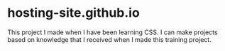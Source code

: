 # hosting-site.github.io
This project I made when I have been learning CSS. I can make projects based on knowledge that I received when I made this training project.
